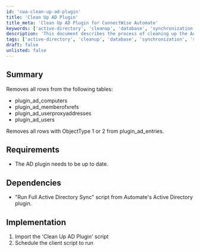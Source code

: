 ```yaml
---
id: 'cwa-clean-up-ad-plugin'
title: 'Clean Up AD Plugin'
title_meta: 'Clean Up AD Plugin for ConnectWise Automate'
keywords: ['active-directory', 'cleanup', 'database', 'synchronization']
description: 'This document describes the process of cleaning up the Active Directory Plugin in ConnectWise Automate by removing unnecessary rows from specific tables and ensuring that the plugin is up to date. It outlines the requirements and dependencies for successful implementation.'
tags: ['active-directory', 'cleanup', 'database', 'synchronization', 'setup']
draft: false
unlisted: false
---
```

## Summary

Removes all rows from the following tables:

- plugin_ad_computers
- plugin_ad_memberofxrefs
- plugin_ad_userproxyaddresses
- plugin_ad_users

Removes all rows with ObjectType 1 or 2 from plugin_ad_entries.

## Requirements

- The AD plugin needs to be up to date.

## Dependencies

- "Run Full Active Directory Sync" script from Automate's Active Directory plugin.

## Implementation

1. Import the 'Clean Up AD Plugin' script
2. Schedule the client script to run


